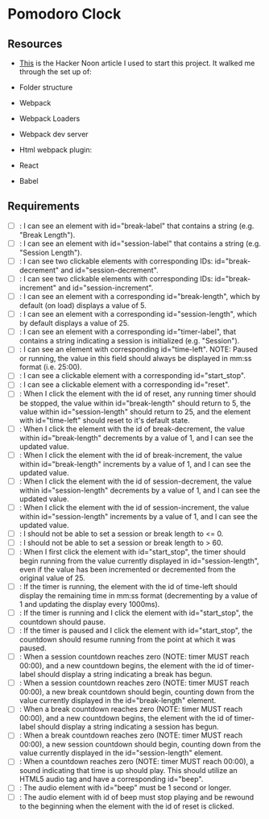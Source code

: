 # Pomodoro Clock

## Resources

- [This](https://hackernoon.com/how-to-build-a-react-project-from-scratch-using-webpack-4-and-babel-56d4a26afd32) is the Hacker Noon article I used to start this project. It walked me through the set up of:

- Folder structure
- Webpack
- Webpack Loaders
- Webpack dev server
- Html webpack plugin:
- React
- Babel

## Requirements

- [ ] : I can see an element with id="break-label" that contains a string (e.g. "Break Length").
- [ ] : I can see an element with id="session-label" that contains a string (e.g. "Session Length").
- [ ] : I can see two clickable elements with corresponding IDs: id="break-decrement" and id="session-decrement".
- [ ] : I can see two clickable elements with corresponding IDs: id="break-increment" and id="session-increment".
- [ ] : I can see an element with a corresponding id="break-length", which by default (on load) displays a value of 5.
- [ ] : I can see an element with a corresponding id="session-length", which by default displays a value of 25.
- [ ] : I can see an element with a corresponding id="timer-label", that contains a string indicating a session is initialized (e.g. "Session").
- [ ] : I can see an element with corresponding id="time-left". NOTE: Paused or running, the value in this field should always be displayed in mm:ss format (i.e. 25:00).
- [ ] : I can see a clickable element with a corresponding id="start_stop".
- [ ] : I can see a clickable element with a corresponding id="reset".
- [ ] : When I click the element with the id of reset, any running timer should be stopped, the value within id="break-length" should return to 5, the value within id="session-length" should return to 25, and the element with id="time-left" should reset to it's default state.
- [ ] : When I click the element with the id of break-decrement, the value within id="break-length" decrements by a value of 1, and I can see the updated value.
- [ ] : When I click the element with the id of break-increment, the value within id="break-length" increments by a value of 1, and I can see the updated value.
- [ ] : When I click the element with the id of session-decrement, the value within id="session-length" decrements by a value of 1, and I can see the updated value.
- [ ] : When I click the element with the id of session-increment, the value within id="session-length" increments by a value of 1, and I can see the updated value.
- [ ] : I should not be able to set a session or break length to <= 0.
- [ ] : I should not be able to set a session or break length to > 60.
- [ ] : When I first click the element with id="start_stop", the timer should begin running from the value currently displayed in id="session-length", even if the value has been incremented or decremented from the original value of 25.
- [ ] : If the timer is running, the element with the id of time-left should display the remaining time in mm:ss format (decrementing by a value of 1 and updating the display every 1000ms).
- [ ] : If the timer is running and I click the element with id="start_stop", the countdown should pause.
- [ ] : If the timer is paused and I click the element with id="start_stop", the countdown should resume running from the point at which it was paused.
- [ ] : When a session countdown reaches zero (NOTE: timer MUST reach 00:00), and a new countdown begins, the element with the id of timer-label should display a string indicating a break has begun.
- [ ] : When a session countdown reaches zero (NOTE: timer MUST reach 00:00), a new break countdown should begin, counting down from the value currently displayed in the id="break-length" element.
- [ ] : When a break countdown reaches zero (NOTE: timer MUST reach 00:00), and a new countdown begins, the element with the id of timer-label should display a string indicating a session has begun.
- [ ] : When a break countdown reaches zero (NOTE: timer MUST reach 00:00), a new session countdown should begin, counting down from the value currently displayed in the id="session-length" element.
- [ ] : When a countdown reaches zero (NOTE: timer MUST reach 00:00), a sound indicating that time is up should play. This should utilize an HTML5 audio tag and have a corresponding id="beep".
- [ ] : The audio element with id="beep" must be 1 second or longer.
- [ ] : The audio element with id of beep must stop playing and be rewound to the beginning when the element with the id of reset is clicked.
